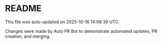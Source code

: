 # README

This file was auto-updated on 2025-10-16 14:08:39 UTC.

Changes were made by Auto PR Bot to demonstrate automated updates, PR creation, and merging.
